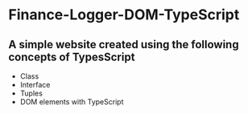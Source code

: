 # Finance-Logger-DOM-TypeScript
## A simple website created using the following concepts of TypesScript
- Class
- Interface
- Tuples
- DOM elements with TypeScript
